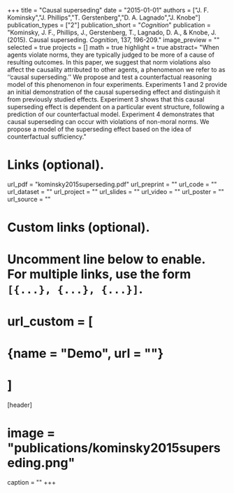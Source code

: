 +++
title = "Causal superseding"
date = "2015-01-01"
authors = ["J. F. Kominsky","J. Phillips","T. Gerstenberg","D. A. Lagnado","J. Knobe"]
publication_types = ["2"]
publication_short = "_Cognition_"
publication = "Kominsky, J. F., Phillips, J., Gerstenberg, T., Lagnado, D. A., & Knobe, J. (2015). Causal superseding. _Cognition_, 137, 196-209."
image_preview = ""
selected = true
projects = []
math = true
highlight = true
abstract= "When agents violate norms, they are typically judged to be more of a cause of resulting outcomes. In this paper, we suggest that norm violations also affect the causality attributed to other agents, a phenomenon we refer to as ‘‘causal superseding.’’ We propose and test a counterfactual reasoning model of this phenomenon in four experiments. Experiments 1 and 2 provide an initial demonstration of the causal superseding effect and distinguish it from previously studied effects. Experiment 3 shows that this causal superseding effect is dependent on a particular event structure, following a prediction of our counterfactual model. Experiment 4 demonstrates that causal superseding can occur with violations of non-moral norms. We propose a model of the superseding effect based on the idea of counterfactual sufficiency."

# Links (optional).
url_pdf = "kominsky2015superseding.pdf"
url_preprint = ""
url_code = ""
url_dataset = ""
url_project = ""
url_slides = ""
url_video = ""
url_poster = ""
url_source = ""

# Custom links (optional).
#   Uncomment line below to enable. For multiple links, use the form `[{...}, {...}, {...}]`.
# url_custom = [
# {name = "Demo", url = ""}
# ]

[header]
# image = "publications/kominsky2015superseding.png"
caption = ""
+++